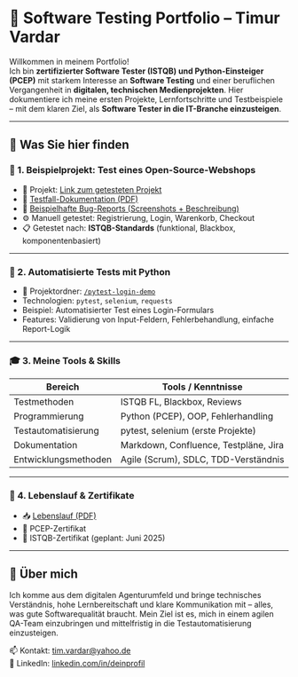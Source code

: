 # 🧪 Software Testing Portfolio – Timur Vardar

Willkommen in meinem Portfolio!  
Ich bin **zertifizierter Software Tester (ISTQB) und Python-Einsteiger (PCEP)** mit starkem Interesse an **Software Testing** und einer beruflichen Vergangenheit in **digitalen, technischen Medienprojekten**. Hier dokumentiere ich meine ersten Projekte, Lernfortschritte und Testbeispiele – mit dem klaren Ziel, als **Software Tester in die IT-Branche einzusteigen**.

---

## 🚀 Was Sie hier finden

### 📍 1. Beispielprojekt: Test eines Open-Source-Webshops

- 🔗 Projekt: [Link zum getesteten Projekt](https://github.com/...)
- 📄 [Testfall-Dokumentation (PDF)](./docs/testcases_webshop.pdf)
- 🐛 [Beispielhafte Bug-Reports (Screenshots + Beschreibung)](./docs/bugreports_webshop/)
- ⚙️ Manuell getestet: Registrierung, Login, Warenkorb, Checkout
- 📋 Getestet nach: **ISTQB-Standards** (funktional, Blackbox, komponentenbasiert)

---

### 🧪 2. Automatisierte Tests mit Python

- 📁 Projektordner: [`/pytest-login-demo`](./pytest-login-demo/)
- Technologien: `pytest`, `selenium`, `requests`
- Beispiel: Automatisierter Test eines Login-Formulars
- Features: Validierung von Input-Feldern, Fehlerbehandlung, einfache Report-Logik

---

### 🎓 3. Meine Tools & Skills

| Bereich             | Tools / Kenntnisse                             |
|---------------------|------------------------------------------------|
| Testmethoden        | ISTQB FL, Blackbox, Reviews |
| Programmierung      | Python (PCEP), OOP, Fehlerhandling             |
| Testautomatisierung | pytest, selenium (erste Projekte)             |
| Dokumentation       | Markdown, Confluence, Testpläne, Jira         |
| Entwicklungsmethoden| Agile (Scrum), SDLC, TDD-Verständnis          |

---

### 📄 4. Lebenslauf & Zertifikate

- 📥 [Lebenslauf (PDF)](./docs/TimurVardar_Lebenslauf.pdf)
- 📜 PCEP-Zertifikat
- 📜 ISTQB-Zertifikat (geplant: Juni 2025)

---

## 👋 Über mich

Ich komme aus dem digitalen Agenturumfeld und bringe technisches Verständnis, hohe Lernbereitschaft und klare Kommunikation mit – alles, was gute Softwarequalität braucht. Mein Ziel ist es, mich in einem agilen QA-Team einzubringen und mittelfristig in die Testautomatisierung einzusteigen.

📫 Kontakt: [tim.vardar@yahoo.de](mailto:tim.vardar@yahoo.de)  
🔗 LinkedIn: [linkedin.com/in/deinprofil](https://www.linkedin.com/in/deinprofil)

